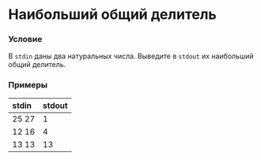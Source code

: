# Наибольший общий делитель

### Условие
 
В `stdin` даны два натуральных числа. Выведите в `stdout` их наибольший общий делитель.

### Примеры

stdin | stdout
:---- | :-----
25 27 | 1
12 16 | 4
13 13 | 13